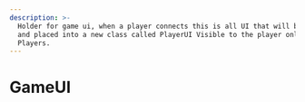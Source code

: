 ```yaml
---
description: >-
  Holder for game ui, when a player connects this is all UI that will be copied
  and placed into a new class called PlayerUI Visible to the player only under
  Players.
---
```


# GameUI

